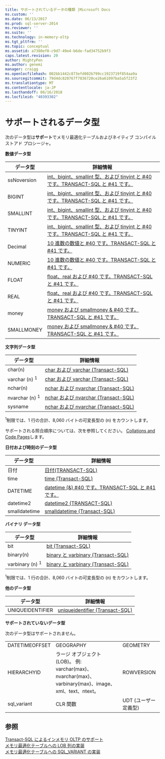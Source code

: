 ```yaml
---
title: サポートされているデータの種類 |Microsoft Docs
ms.custom: ''
ms.date: 06/13/2017
ms.prod: sql-server-2014
ms.reviewer: ''
ms.suite: ''
ms.technology: in-memory-oltp
ms.tgt_pltfrm: ''
ms.topic: conceptual
ms.assetid: a7380ef0-c9d7-49e4-b6de-fad34752b9f3
caps.latest.revision: 20
author: MightyPen
ms.author: genemi
manager: craigg
ms.openlocfilehash: 002bb1442c873efd002b799cc1923719f854aa9a
ms.sourcegitcommit: 79d4dc820767f7836720ce26a61097ba5a5f23f2
ms.translationtype: MT
ms.contentlocale: ja-JP
ms.lasthandoff: 08/16/2018
ms.locfileid: "40393302"
---
```

# <a name="supported-data-types"></a>サポートされるデータ型
  次のデータ型は**サポート**でメモリ最適化テーブルおよびネイティブ コンパイル ストアド プロシージャ。  
  
 **数値データ型**  
  
|データ型|詳細情報|  
|---------------|--------------------------|  
|ssNoversion|[int、bigint、smallint 型、および tinyint と #40 です。TRANSACT-SQL と #41 です。](/sql/t-sql/data-types/int-bigint-smallint-and-tinyint-transact-sql)|  
|BIGINT|[int、bigint、smallint 型、および tinyint と #40 です。TRANSACT-SQL と #41 です。](/sql/t-sql/data-types/int-bigint-smallint-and-tinyint-transact-sql)|  
|SMALLINT|[int、bigint、smallint 型、および tinyint と #40 です。TRANSACT-SQL と #41 です。](/sql/t-sql/data-types/int-bigint-smallint-and-tinyint-transact-sql)|  
|TINYINT|[int、bigint、smallint 型、および tinyint と #40 です。TRANSACT-SQL と #41 です。](/sql/t-sql/data-types/int-bigint-smallint-and-tinyint-transact-sql)|  
|Decimal|[10 進数の数値と #40 です。TRANSACT-SQL と #41 です。](/sql/t-sql/data-types/decimal-and-numeric-transact-sql)|  
|NUMERIC|[10 進数の数値と #40 です。TRANSACT-SQL と #41 です。](/sql/t-sql/data-types/decimal-and-numeric-transact-sql)|  
|FLOAT|[float、real および #40 です。TRANSACT-SQL と #41 です。](/sql/t-sql/data-types/float-and-real-transact-sql)|  
|REAL|[float、real および #40 です。TRANSACT-SQL と #41 です。](/sql/t-sql/data-types/float-and-real-transact-sql)|  
|money|[money および smallmoney & #40 です。TRANSACT-SQL と #41 です。](/sql/t-sql/data-types/money-and-smallmoney-transact-sql)|  
|SMALLMONEY|[money および smallmoney & #40 です。TRANSACT-SQL と #41 です。](/sql/t-sql/data-types/money-and-smallmoney-transact-sql)|  
  
 **文字列データ型**  
  
|データ型|詳細情報|  
|---------------|--------------------------|  
|char(n)|[char および varchar &#40;Transact-SQL&#41;](/sql/t-sql/data-types/char-and-varchar-transact-sql)|  
|varchar (n) <sup>1</sup>|[char および varchar &#40;Transact-SQL&#41;](/sql/t-sql/data-types/char-and-varchar-transact-sql)|  
|nchar(n)|[nchar および nvarchar &#40;Transact-SQL&#41;](/sql/t-sql/data-types/nchar-and-nvarchar-transact-sql)|  
|nvarchar (n) <sup>1</sup>|[nchar および nvarchar &#40;Transact-SQL&#41;](/sql/t-sql/data-types/nchar-and-nvarchar-transact-sql)|  
|sysname|[nchar および nvarchar &#40;Transact-SQL&#41;](/sql/t-sql/data-types/nchar-and-nvarchar-transact-sql)|  
  
 <sup>1</sup>制限では、1 行の合計、8,060 バイトの可変長型の (n) をカウントします。  
  
 サポートされる照合順序については、次を参照してください。 [Collations and Code Pages](../../database-engine/collations-and-code-pages.md)します。  
  
 **日付および時刻のデータ型**  
  
|データ型|詳細情報|  
|---------------|--------------------------|  
|日付|[日付&#40;TRANSACT-SQL&#41;](/sql/t-sql/data-types/date-transact-sql)|  
|time|[time &#40;Transact-SQL&#41;](/sql/t-sql/data-types/time-transact-sql)|  
|DATETIME|[datetime (&) #40 です。TRANSACT-SQL と #41 です。](/sql/t-sql/data-types/datetime-transact-sql)|  
|datetime2|[datetime2 &#40;TRANSACT-SQL&#41;](/sql/t-sql/data-types/datetime2-transact-sql)|  
|smalldatetime|[smalldatetime &#40;Transact-SQL&#41;](/sql/t-sql/data-types/smalldatetime-transact-sql)|  
  
 **バイナリ データ型**  
  
|データ型|詳細情報|  
|---------------|--------------------------|  
|bit|[bit &#40;Transact-SQL&#41;](/sql/t-sql/data-types/bit-transact-sql)|  
|binary(n)|[binary と varbinary &#40;Transact-SQL&#41;](/sql/t-sql/data-types/binary-and-varbinary-transact-sql)|  
|varbinary (n) <sup>1</sup>|[binary と varbinary &#40;Transact-SQL&#41;](/sql/t-sql/data-types/binary-and-varbinary-transact-sql)|  
  
 <sup>1</sup>制限では、1 行の合計、8,060 バイトの可変長型の (n) をカウントします。  
  
 **他のデータ型**  
  
|データ型|詳細情報|  
|---------------|--------------------------|  
|UNIQUEIDENTIFIER|[uniqueidentifier &#40;Transact-SQL&#41;](/sql/t-sql/data-types/uniqueidentifier-transact-sql)|  
  
 **サポートされていないデータ型**  
  
 次のデータ型はサポートされません。  
  
||||  
|-|-|-|  
|DATETIMEOFFSET|GEOGRAPHY|GEOMETRY|  
|HIERARCHYID|ラージ オブジェクト (LOB)。 例: varchar(max)、nvarchar(max)、varbinary(max)、image、xml、text、ntext。|ROWVERSION|  
|sql_variant|CLR 関数|UDT (ユーザー定義型)|  
  
## <a name="see-also"></a>参照  
 [Transact-SQL によるインメモリ OLTP のサポート](transact-sql-support-for-in-memory-oltp.md)   
 [メモリ最適化テーブルへの LOB 列の実装](../../database-engine/implementing-lob-columns-in-a-memory-optimized-table.md)   
 [メモリ最適化テーブルへの SQL_VARIANT の実装](implementing-sql-variant-in-a-memory-optimized-table.md)  
  
  
